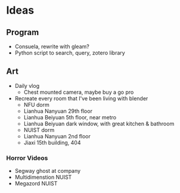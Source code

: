 # Ideas 

## Program 
- Consuela, rewrite with gleam?
- Python script to search, query, zotero library

## Art
- Daily vlog
    - Chest mounted camera, maybe buy a go pro
- Recreate every room that I've been living with blender
    - NFU dorm
    - Lianhua Nanyuan 29th floor
    - Lianhua Beiyuan 5th floor, near metro
    - Lianhua Beiyuan dark window, with great kitchen & bathroom 
    - NUIST dorm
    - Lianhua Nanyuan 2nd floor
    - Jiaxi 15th building, 404

### Horror Videos
- Segway ghost at company
- Multidimenstion NUIST 
- Megazord NUIST

